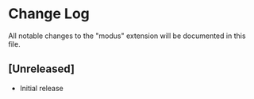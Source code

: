 # Change Log

All notable changes to the "modus" extension will be documented in this file.

## [Unreleased]

- Initial release
